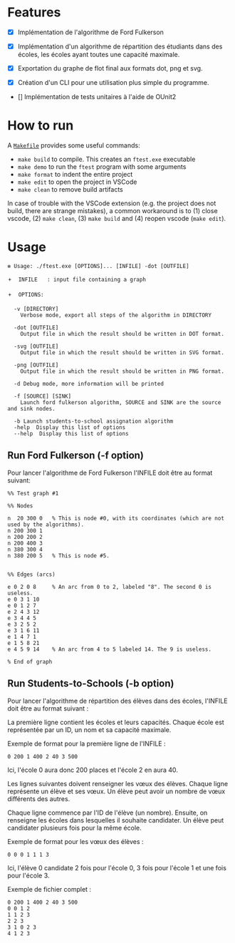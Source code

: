 # Features

- [x] Implémentation de l'algorithme de Ford Fulkerson

- [x] Implémentation d'un algorithme de répartition des étudiants dans des écoles, les écoles ayant toutes une capacité maximale.

- [x] Exportation du graphe de flot final aux formats dot, png et svg.

- [x] Création d'un CLI pour une utilisation plus simple du programme.

- [] Implémentation de tests unitaires à l'aide de OUnit2

# How to run

A [`Makefile`](Makefile) provides some useful commands:

 - `make build` to compile. This creates an `ftest.exe` executable
 - `make demo` to run the `ftest` program with some arguments
 - `make format` to indent the entire project
 - `make edit` to open the project in VSCode
 - `make clean` to remove build artifacts

In case of trouble with the VSCode extension (e.g. the project does not build, there are strange mistakes), a common workaround is to (1) close vscode, (2) `make clean`, (3) `make build` and (4) reopen vscode (`make edit`).

# Usage

```
✻ Usage: ./ftest.exe [OPTIONS]... [INFILE] -dot [OUTFILE]

🟄  INFILE   : input file containing a graph

🟄  OPTIONS:

  -v [DIRECTORY]
    Verbose mode, export all steps of the algorithm in DIRECTORY

  -dot [OUTFILE]
    Output file in which the result should be written in DOT format.

  -svg [OUTFILE]
    Output file in which the result should be written in SVG format.

  -png [OUTFILE]
    Output file in which the result should be written in PNG format.

  -d Debug mode, more information will be printed

  -f [SOURCE] [SINK]
    Launch ford fulkerson algorithm, SOURCE and SINK are the source and sink nodes.

  -b Launch students-to-school assignation algorithm
  -help  Display this list of options
  --help  Display this list of options
```

## Run Ford Fulkerson (-f option) 

Pour lancer l'algorithme de Ford Fulkerson l'INFILE doit être au format suivant:

```
%% Test graph #1

%% Nodes

n  20 300 0   % This is node #0, with its coordinates (which are not used by the algorithms).
n 200 300 1
n 200 200 2
n 200 400 3
n 380 300 4
n 380 200 5   % This is node #5.


%% Edges (arcs)

e 0 2 0 8     % An arc from 0 to 2, labeled "8". The second 0 is useless.
e 0 3 1 10
e 0 1 2 7
e 2 4 3 12
e 3 4 4 5
e 3 2 5 2
e 3 1 6 11
e 1 4 7 1
e 1 5 8 21
e 4 5 9 14    % An arc from 4 to 5 labeled 14. The 9 is useless.

% End of graph
```

## Run Students-to-Schools (-b option)

Pour lancer l'algorithme de répartition des élèves dans des écoles, l'INFILE doit être au format suivant :

La première ligne contient les écoles et leurs capacités. Chaque école est représentée par un ID, un nom et sa capacité maximale.

Exemple de format pour la première ligne de l'INFILE :

```
0 200 1 400 2 40 3 500
```

Ici, l'école 0 aura donc 200 places et l'école 2 en aura 40.

Les lignes suivantes doivent renseigner les vœux des élèves. Chaque ligne représente un élève et ses vœux. Un élève peut avoir un nombre de vœux différents des autres.

Chaque ligne commence par l'ID de l'élève (un nombre). Ensuite, on renseigne les écoles dans lesquelles il souhaite candidater. Un élève peut candidater plusieurs fois pour la même école.

Exemple de format pour les vœux des élèves :

```
0 0 0 1 1 1 3
```

Ici, l'élève 0 candidate 2 fois pour l'école 0, 3 fois pour l'école 1 et une fois pour l'école 3.

Exemple de fichier complet :

```
0 200 1 400 2 40 3 500
0 0 1 2
1 1 2 3
2 2 3
3 1 0 2 3
4 1 2 3
```